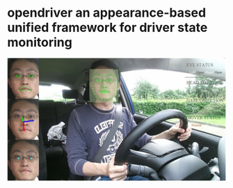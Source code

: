 # opendriver an appearance-based unified framework for driver state monitoring

![image](https://github.com/hzxntu/opendriver/blob/master/vis/DMS.jpg)
